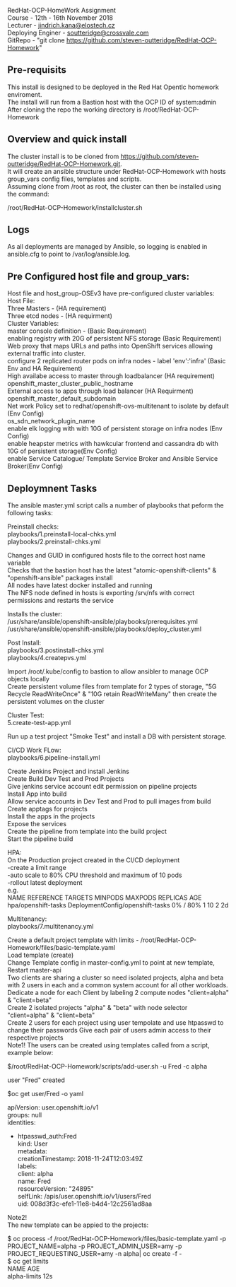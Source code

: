 RedHat-OCP-HomeWork Assignment  
Course - 12th - 16th November 2018  
Lecturer - jindrich.kana@elostech.cz  
Deploying Enginer - soutteridge@crossvale.com  
GitRepo -  "git clone https://github.com/steven-outteridge/RedHat-OCP-Homework"  


Pre-requisits
------------
This install is designed to be deployed in the Red Hat Opentlc homework enviroment.  
The install will run from a Bastion host with the OCP ID of system:admin  
After cloning the repo the working directory is /root/RedHat-OCP-Homework  

Overview and quick install  
--------------------------
The cluster install is to be cloned from https://github.com/steven-outteridge/RedHat-OCP-Homework.git.  
It will create an ansible structure under RedHat-OCP-Homework with hosts group_vars config files, templates and scripts.  
Assuming clone from /root as root, the cluster can then be installed using the command:  

/root/RedHat-OCP-Homework/installcluster.sh  

Logs  
----  
As all deployments are managed by Ansible, so logging is enabled in ansible.cfg to point to /var/log/ansible.log.  


Pre Configured host file and group_vars:  
----------------------------------------  
Host file and host_group-OSEv3 have pre-configured cluster variables:  
   Host File:  
   Three Masters - (HA requirement)  
   Three etcd nodes - (HA requirment)  
   Cluster Variables:  
   master console definition - (Basic Requirement)  
   enabling registry with 20G of persistent NFS storage (Basic Requirement)  
   Web proxy that maps URLs and paths into OpenShift services allowing external traffic into cluster.  
   configure 2 replicated router pods on infra nodes - label 'env':'infra' (Basic Env and HA Requirement)  
   High availabe access to master through loadbalancer (HA requirement)  
      openshift_master_cluster_public_hostname  
   External access to apps through load balancer (HA Requirment)  
      openshift_master_default_subdomain  
   Net work Policy set to redhat/openshift-ovs-multitenant to isolate by default (Env Config)  
      os_sdn_network_plugin_name  
   enable elk logging with with 10G of persistent storage on infra nodes (Env Config)  
   enable heapster metrics with hawkcular frontend and cassandra db with 10G of persistent storage(Env Config)  
   enable Service Catalogue/ Template Service Broker and Ansible Service Broker(Env Config)  
   
   
   
Deploymnent Tasks  
-----------------
The ansible master.yml script calls a number of playbooks that peform the following tasks:  

Preinstall checks:  
playbooks/1.preinstall-local-chks.yml  
playbooks/2.preinstall-chks.yml  

Changes and GUID in configured hosts file to the correct host name variable  
Checks that the bastion host has the latest "atomic-openshift-clients" & "openshift-ansible" packages install  
All nodes have latest docker installed and running  
The NFS node defined in hosts is exporting /srv/nfs with correct permissions and restarts the service  

Installs the cluster:  
/usr/share/ansible/openshift-ansible/playbooks/prerequisites.yml  
/usr/share/ansible/openshift-ansible/playbooks/deploy_cluster.yml  

Post Install:  
playbooks/3.postinstall-chks.yml  
playbooks/4.createpvs.yml  

Import /root/.kube/config to bastion to allow ansibler to manage OCP objects locally  
Create persistent volume files from template for 2 types of storage,  "5G Recycle ReadWriteOnce" & "10G retain ReadWriteMany" then create the persistent volumes on the cluster  

Cluster Test:  
5.create-test-app.yml  

Run up a test project "Smoke Test" and install a DB with persistent storage.  

CI/CD Work FLow:  
playbooks/6.pipeline-install.yml  

Create Jenkins Project and install Jenkins  
Create Build Dev Test and Prod Projects  
Give jenkins service account edit permission on pipeline projects  
Install App into build  
Allow service accounts in Dev Test and Prod to pull images from build  
Create apptags for projects  
Install the apps in the projects  
Expose the services  
Create the pipeline from template into the build project  
Start the pipeline build  

HPA:  
On the Production project created in the CI/CD deployment  
-create a limit range  
-auto scale to 80% CPU threshold and maximum of 10 pods  
-rollout latest deployment  
e.g.  
   NAME                  REFERENCE                          TARGETS    MINPODS   MAXPODS   REPLICAS   AGE  
   hpa/openshift-tasks   DeploymentConfig/openshift-tasks   0% / 80%   1         10        2          2d  
   

Multitenancy:  
playbooks/7.multitenancy.yml  

Create a default project template with limits - /root/RedHat-OCP-Homework/files/basic-template.yaml  
Load template (create)  
Change Template config in master-config.yml to point at new template,  
Restart master-api  
Two clients are sharing a cluster so need isolated projects, alpha and beta with 2 users in each and a common system account for all other workloads.  
Dedicate a node for each Client by labeling 2 compute nodes "client=alpha" & "client=beta"  
Create 2 isolated projects "alpha" & "beta" with node selector "client=alpha" & "client=beta"  
Create 2 users for each project using user tempolate and use htpasswd to change their passwords 
Give each pair of users admin access to their respective projects  
Note1! The users can be created using templates called from a script, example below:  

$/root/RedHat-OCP-Homework/scripts/add-user.sh -u Fred -c alpha  

user "Fred" created  

$oc get user/Fred -o yaml  

apiVersion: user.openshift.io/v1  
groups: null  
identities:  
- htpasswd_auth:Fred  
kind: User  
metadata:  
  creationTimestamp: 2018-11-24T12:03:49Z  
  labels:  
    client: alpha  
  name: Fred  
  resourceVersion: "24895"  
  selfLink: /apis/user.openshift.io/v1/users/Fred  
  uid: 008d3f3c-efe1-11e8-b4d4-12c2561ad8aa  

Note2!   
The new template can be appied to the projects:  

$ oc process -f /root/RedHat-OCP-Homework/files/basic-template.yaml -p PROJECT_NAME=alpha -p PROJECT_ADMIN_USER=amy -p PROJECT_REQUESTING_USER=amy -n alpha| oc create -f -  
$ oc get limits  
NAME           AGE  
alpha-limits   12s  
